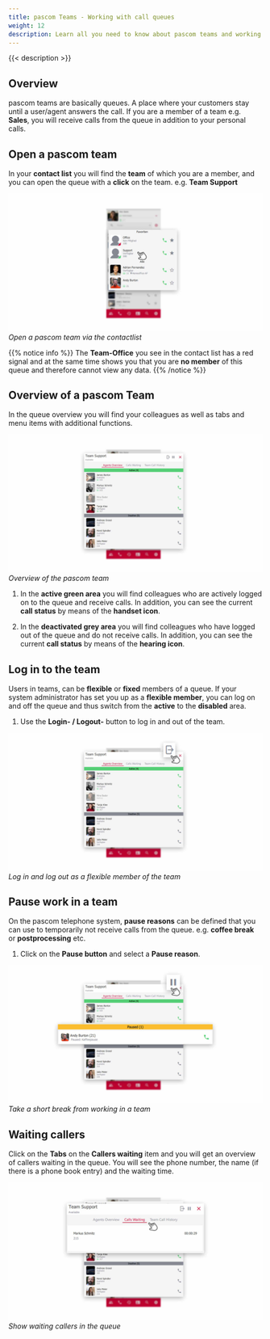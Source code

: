 ```yaml
---
title: pascom Teams - Working with call queues
weight: 12
description: Learn all you need to know about pascom teams and working with queues
---
```


 
{{< description >}}


## Overview


pascom teams are basically queues. A place where your customers stay until a user/agent answers the call. If you are a member of a team e.g. **Sales**, you will receive calls from the queue in addition to your personal calls. 

## Open a pascom team

In your **contact list** you will find the **team** of which you are a member, and you can open the queue with a **click** on the team. e.g. **Team Support**

![open pascom Team](open_teams.jpg)
*Open a pascom team via the contactlist*
</br>

{{% notice info %}}
The **Team-Office** you see in the contact list has a red signal and at the same time shows you that you are **no member** of this queue and therefore cannot view any data. 
{{% /notice %}}

## Overview of a pascom Team

In the queue overview you will find your colleagues as well as tabs and menu items with additional functions.

![Overview pascom Team](overview_teams.en.jpg)
*Overview of the pascom team*
</br>

1. In the **active green area** you will find colleagues who are actively logged on to the queue and receive calls. In addition, you can see the current **call status** by means of the **handset icon**.

2. In the **deactivated grey area** you will find colleagues who have logged out of the queue and do not receive calls. In addition, you can see the current **call status** by means of the **hearing icon**.

## Log in to the team

Users in teams, can be **flexible** or **fixed** members of a queue. If your system administrator has set you up as a **flexible member**, you can log on and off the queue and thus switch from the **active** to the **disabled** area.

1. Use the **Login- / Logout-** button to log in and out of the team.

![Log in and log out from the team](login_teams.en.jpg)
*Log in and log out as a flexible member of the team*

## Pause work in a team

On the pascom telephone system, **pause reasons** can be defined that you can use to temporarily not receive calls from the queue. e.g. **coffee break** or **postprocessing** etc. 

1. Click on the **Pause button** and select a **Pause reason**.

![Pause work in a team](pause_teams.en.jpg)
*Take a short break from working in a team*


## Waiting callers

Click on the **Tabs** on the **Callers waiting** item and you will get an overview of callers waiting in the queue. 
You will see the phone number, the name (if there is a phone book entry) and the waiting time.

![Waiting callers in the Team](waitingcall_teams.en.jpg)
*Show waiting callers in the queue*


<br />